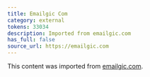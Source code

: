 ```yaml
---
title: Emailgic Com
category: external
tokens: 33034
description: Imported from emailgic.com
has_full: false
source_url: https://emailgic.com
---
```


This content was imported from [emailgic.com](https://emailgic.com).
